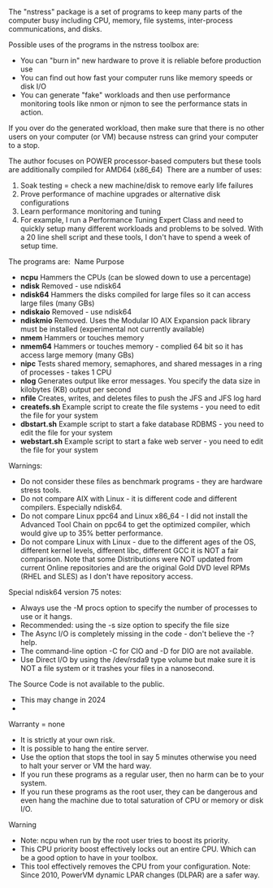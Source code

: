 The "nstress" package is a set of programs to keep many parts of the computer busy including CPU, memory, file systems, inter-process communications, and disks.

Possible uses of the programs in the nstress toolbox are:
 - You can "burn in" new hardware to prove it is reliable before production use
 - You can find out how fast your computer runs like memory speeds or disk I/O
 - You can generate "fake" workloads and then use performance monitoring tools like nmon or njmon to see the performance stats in action.

If you over do the generated workload, then make sure that there is no other users on your computer (or VM) because nstress can grind your computer to a stop.

The author focuses on POWER processor-based computers but these tools are additionally compiled for AMD64 (x86_64)
​
There are a number of uses:

1. Soak testing = check a new machine/disk to remove early life failures
2. Prove performance of machine upgrades or alternative disk configurations
3. Learn performance monitoring and tuning
4. For example, I run a Performance Tuning Expert Class and need to quickly setup many different workloads and problems to be solved. 
With a 20 line shell script and these tools, I don't have to spend a week of setup time.

The programs are: 
Name	Purpose
 - **ncpu**	Hammers the CPUs (can be slowed down to use a percentage)
 - **ndisk**	Removed - use ndisk64
 - **ndisk64**	Hammers the disks compiled for large files so it can access large files (many GBs)
 - **ndiskaio**	Removed - use ndisk64
 - **ndiskmio**	Removed. Uses the Modular IO AIX Expansion pack library must be installed (experimental not currently available)
 - **nmem**	Hammers or touches memory
 - **nmem64**	Hammers or touches memory - complied 64 bit so it has access large memory (many GBs)
 - **nipc**	Tests shared memory, semaphores, and shared messages in a ring of processes - takes 1 CPU
 - **nlog**	Generates output like error messages. You specify the data size in kilobytes (KB) output per second
 - **nfile**	Creates, writes, and deletes files to push the JFS and JFS log hard
 - **createfs.sh**	Example script to create the file systems - you need to edit the file for your system
 - **dbstart.sh**	Example script to start a fake database RDBMS - you need to edit the file for your system
 - **webstart.sh**	Example script to start a fake web server - you need to edit the file for your system

Warnings:
 - Do not consider these files as benchmark programs - they are hardware stress tools.
 - Do not compare AIX with Linux - it is different code and different compilers. Especially ndisk64.
 - Do not compare Linux ppc64 and Linux x86_64 - I did not install the Advanced Tool Chain on ppc64 to get the optimized compiler, which would give up to 35% better performance.
 - Do not compare Linux with Linux - due to the different ages of the OS, different kernel levels, different libc, different GCC it is NOT a fair comparison. Note that some Distributions were NOT updated from current Online repositories and are the original Gold DVD level RPMs (RHEL and SLES) as I don't have repository access.

Special ndisk64 version 75 notes:
 - Always use the -M procs option to specify the number of processes to use or it hangs.
 - Recommended: using the -s size option to specify the file size
 - The Async I/O is completely missing in the code - don't believe the -? help.
 - The command-line option -C for CIO and -D for DIO are not available. 
 - Use Direct I/O by using the /dev/rsda9 type volume but make sure it is NOT a file system or it trashes your files in a nanosecond.

The Source Code is not available to the public.
 - This may change in 2024
 - 
Warranty = none
 - It is strictly at your own risk.
 - It is possible to hang the entire server.
 - Use the option that stops the tool in say 5 minutes otherwise you need to halt your server or VM the hard way.
 - If you run these programs as a regular user, then no harm can be to your system.
 - If you run these programs as the root user, they can be dangerous and even hang the machine due to total saturation of CPU or memory or disk I/O.

Warning
 - Note: ncpu when run by the root user tries to boost its priority.
 - This CPU priority boost effectively locks out an entire CPU. Which can be a good option to have in your toolbox.  
 - This tool effectively removes the CPU from your configuration. Note: Since 2010, PowerVM dynamic LPAR changes (DLPAR) are a safer way.
